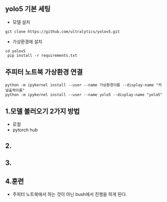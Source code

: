 ## yolo5 기본 세팅
* 모델 설치
```bush
git clone https://github.com/ultralytics/yolov5.git
```
* 가상환경에 설치
```bush
cd yolov5
 pip install -r requirements.txt
```

## 주피터 노트북 가상환경 연결
```bush
python -m ipykernel install --user --name 가상환경이름 --display-name "커널출력이름"
python -m ipykernel install --user --name yolo5 --display-name "yolo5"
```


## 1.모델 불러오기 2가지 방법
  * 로컬
  * pytorch hub

## 2.

## 3.


## 4.훈련
* 주피터 노트북에서 하는 것이 아닌 bush에서 진행을 하게 된다.
